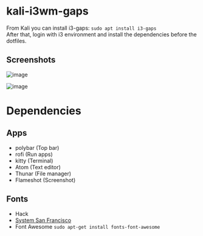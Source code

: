 # kali-i3wm-gaps
From Kali you can install i3-gaps: `sudo apt install i3-gaps`  
After that, login with i3 environment and install the dependencies before the dotfiles.

## Screenshots
![image](https://user-images.githubusercontent.com/28929503/129465014-84143153-43c7-41c6-a170-3f8a086c9f0a.png)

![image](https://user-images.githubusercontent.com/28929503/129465040-d9a83b10-6503-4fa0-8c4f-2052147d37cd.png)


# Dependencies
## Apps
- polybar (Top bar)
- rofi (Run apps)
- kitty (Terminal)
- Atom (Text editor)
- Thunar (File manager)
- Flameshot (Screenshot)

## Fonts
- Hack
- [System San Francisco](https://github.com/supermarin/YosemiteSanFranciscoFont/blob/master/System%20San%20Francisco%20Display%20Regular.ttf)
- Font Awesome `sudo apt-get install fonts-font-awesome`
